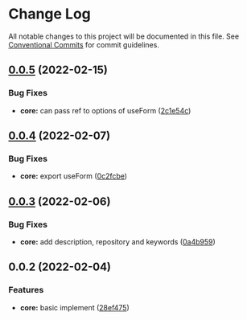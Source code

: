 # Change Log

All notable changes to this project will be documented in this file.
See [Conventional Commits](https://conventionalcommits.org) for commit guidelines.

## [0.0.5](https://github.com/Jay0328/varm/compare/v0.0.4...v0.0.5) (2022-02-15)

### Bug Fixes

- **core:** can pass ref to options of useForm ([2c1e54c](https://github.com/Jay0328/varm/commit/2c1e54c445ef689929ce665568d5b1de79363e61))

## [0.0.4](https://github.com/Jay0328/varm/compare/v0.0.3...v0.0.4) (2022-02-07)

### Bug Fixes

- **core:** export useForm ([0c2fcbe](https://github.com/Jay0328/varm/commit/0c2fcbe0fe32f29928fcbb806228f22f41e6e4e3))

## [0.0.3](https://github.com/Jay0328/varm/compare/v0.0.2...v0.0.3) (2022-02-06)

### Bug Fixes

- **core:** add description, repository and keywords ([0a4b959](https://github.com/Jay0328/varm/commit/0a4b9590024b8283e2d7656b6693c1cd383fdc09))

## 0.0.2 (2022-02-04)

### Features

- **core:** basic implement ([28ef475](https://github.com/Jay0328/varm/commit/28ef475e870b88b00b323d7b887a53924924382b))
